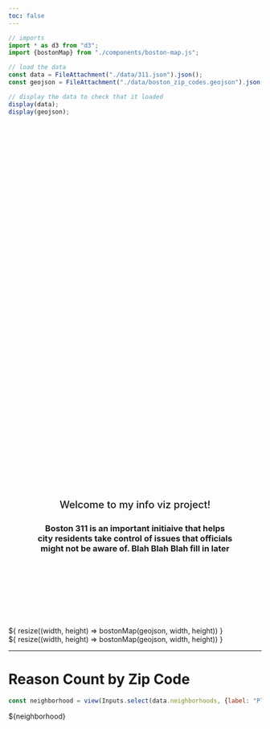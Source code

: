 ```yaml
---
toc: false
---
```


```js
// imports
import * as d3 from "d3";
import {bostonMap} from "./components/boston-map.js";

// load the data
const data = FileAttachment("./data/311.json").json();
const geojson = FileAttachment("./data/boston_zip_codes.geojson").json();
```

```js
// display the data to check that it loaded
display(data);
display(geojson);
```

<div class="hero">
  <h1>Optimizing City Responses: Insights from Boston 311 Data</h1>
  <h2>Welcome to my info viz project!</h2>
  <h3>Boston 311 is an important initiaive that helps city residents take control of issues that officials might not be aware of. Blah Blah Blah fill in later </h3>
</div>

<div class="grid grid-cols-2" style="grid-auto-rows: 504px;">
  <div class="card">${
    resize((width, height) => bostonMap(geojson, width, height))
  }</div>
  <div class="card">${
    resize((width, height) => bostonMap(geojson, width, height))
  }</div>
</div>

---

# Reason Count by Zip Code

```js
const neighborhood = view(Inputs.select(data.neighborhoods, {label: "Please select a neighborhood", multiple: false}))
```

<div>${neighborhood}</div>


<style>

.hero {
  display: flex;
  flex-direction: column;
  align-items: center;
  font-family: var(--sans-serif);
  margin: 4rem 0 8rem;
  text-wrap: balance;
  text-align: center;
}

.hero h1 {
  margin: 1rem 0;
  padding: 1rem 0;
  max-width: none;
  font-size: 14vw;
  font-weight: 900;
  line-height: 1;
  background: linear-gradient(30deg, var(--theme-foreground-focus), currentColor);
  -webkit-background-clip: text;
  -webkit-text-fill-color: transparent;
  background-clip: text;
}

.hero h2 {
  margin: 0;
  max-width: 34em;
  font-size: 20px;
  font-style: initial;
  font-weight: 500;
  line-height: 1.5;
  color: var(--theme-foreground-muted);
}

@media (min-width: 640px) {
  .hero h1 {
    font-size: 90px;
  }
}

</style>



